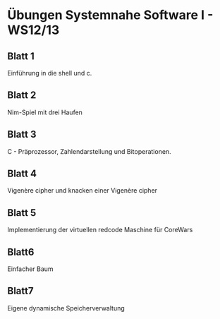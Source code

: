 Übungen Systemnahe Software I - WS12/13
=======================================
Blatt 1
-------
Einführung in die shell und c.

Blatt 2
-------
Nim-Spiel mit drei Haufen

Blatt 3
-------
C - Präprozessor, Zahlendarstellung und Bitoperationen.

Blatt 4
-------
Vigenère cipher und knacken einer Vigenère cipher

Blatt 5
-------
Implementierung der virtuellen redcode Maschine für CoreWars

Blatt6
------
Einfacher Baum

Blatt7
------
Eigene dynamische Speicherverwaltung
